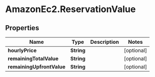 # AmazonEc2.ReservationValue

## Properties

Name | Type | Description | Notes
------------ | ------------- | ------------- | -------------
**hourlyPrice** | **String** |  | [optional] 
**remainingTotalValue** | **String** |  | [optional] 
**remainingUpfrontValue** | **String** |  | [optional] 


